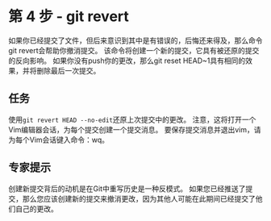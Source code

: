 # 第 4 步 - git revert
如果你已经提交了文件，但后来意识到其中是有错误的，后悔还来得及，那么命令git revert会帮助你撤消提交。 该命令将创建一个新的提交，它具有被还原的提交的反向影响。
如果你没有push你的更改，那么git reset HEAD~1具有相同的效果，并将删除最后一次提交。

## 任务
使用`git revert HEAD --no-edit`还原上次提交中的更改。
注意，这将打开一个Vim编辑器会话，为每个提交创建一个提交消息。 要保存提交消息并退出vim，请为每个Vim会话键入命令：wq。

## 专家提示
创建新提交背后的动机是在Git中重写历史是一种反模式。 如果您已经推送了提交，那么您应该创建新的提交来撤消更改，因为其他人可能在此期间已经提交了他们自己的更改。 
